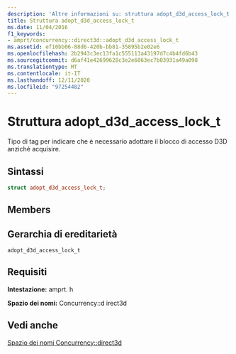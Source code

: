 ```yaml
---
description: 'Altre informazioni su: struttura adopt_d3d_access_lock_t'
title: Struttura adopt_d3d_access_lock_t
ms.date: 11/04/2016
f1_keywords:
- amprt/concurrency::direct3d::adopt_d3d_access_lock_t
ms.assetid: ef10bb06-88d6-420b-bb81-35895b2e02e6
ms.openlocfilehash: 2b2943c3ec13fa1c555113a43197d7c4b4fd6b43
ms.sourcegitcommit: d6af41e42699628c3e2e6063ec7b03931a49a098
ms.translationtype: MT
ms.contentlocale: it-IT
ms.lasthandoff: 12/11/2020
ms.locfileid: "97254482"
---
```

# <a name="adopt_d3d_access_lock_t-structure"></a>Struttura adopt_d3d_access_lock_t

Tipo di tag per indicare che è necessario adottare il blocco di accesso D3D anziché acquisire.

## <a name="syntax"></a>Sintassi

```cpp
struct adopt_d3d_access_lock_t;
```

## <a name="members"></a>Members

## <a name="inheritance-hierarchy"></a>Gerarchia di ereditarietà

`adopt_d3d_access_lock_t`

## <a name="requirements"></a>Requisiti

**Intestazione:** amprt. h

**Spazio dei nomi:** Concurrency::d irect3d

## <a name="see-also"></a>Vedi anche

[Spazio dei nomi Concurrency::direct3d](concurrency-direct3d-namespace.md)
